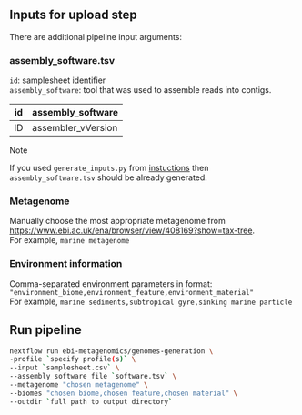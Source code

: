 ## Inputs for upload step

There are additional pipeline input arguments:

### assembly_software.tsv

`id`: samplesheet identifier \
`assembly_software`: tool that was used to assemble reads into contigs.

| id  | assembly_software  |
|-----|--------------------|
| ID  | assembler_vVersion |

> [!NOTE]
> If you used `generate_inputs.py` from [instuctions](../input_generation/README.md) then `assembly_software.tsv` should be already generated.

### Metagenome
Manually choose the most appropriate metagenome from https://www.ebi.ac.uk/ena/browser/view/408169?show=tax-tree. \
For example, `marine metagenome`

### Environment information
Comma-separated environment parameters in format: 
`"environment_biome,environment_feature,environment_material"` \
For example, `marine sediments,subtropical gyre,sinking marine particle`

## Run pipeline

```bash
nextflow run ebi-metagenomics/genomes-generation \
-profile `specify profile(s)` \
--input `samplesheet.csv` \
--assembly_software_file `software.tsv` \
--metagenome "chosen metagenome" \
--biomes "chosen biome,chosen feature,chosen material" \
--outdir `full path to output directory`
```

